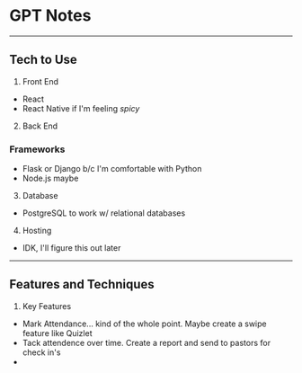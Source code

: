 # GPT Notes

--- 
## Tech to Use

1. Front End
- React 
- React Native if I'm feeling *spicy*

2. Back End
### Frameworks
- Flask or Django b/c I'm comfortable with Python
- Node.js maybe

3. Database
- PostgreSQL to work w/ relational databases 

4. Hosting
- IDK, I'll figure this out later 

---
## Features and Techniques 
1. Key Features 
- Mark Attendance... kind of the whole point. Maybe create a swipe feature like Quizlet
- Tack attendence over time. Create a report and send to pastors for check in's
- 
